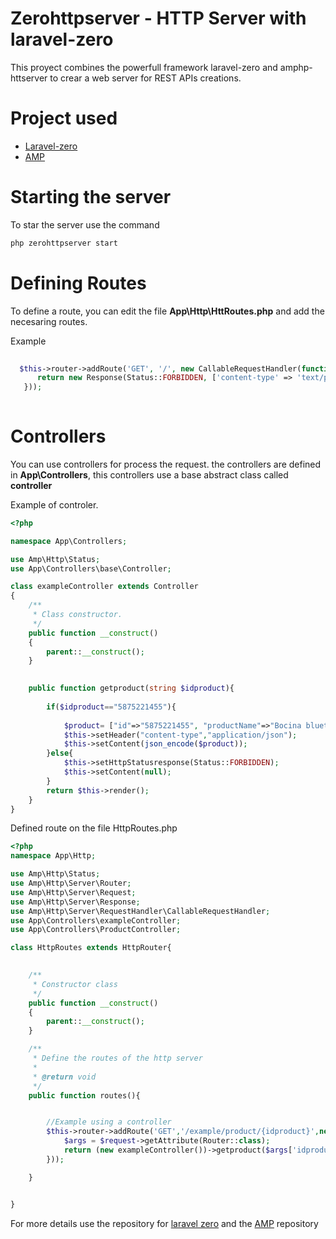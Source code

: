 # Zerohttpserver - HTTP Server with laravel-zero

This proyect combines the powerfull framework laravel-zero and amphp-httserver to crear a web server for REST APIs creations.

# Project used
 - [Laravel-zero](https://laravel-zero.com/)
 - [AMP](https://amphp.org/http-server/)

# Starting the server

To star the server use the command

```cmd
php zerohttpserver start
```

# Defining Routes

To define a route, you can edit the file **App\Http\HttRoutes.php** and add the necesaring routes.

Example
```php
  
  $this->router->addRoute('GET', '/', new CallableRequestHandler(function () {
      return new Response(Status::FORBIDDEN, ['content-type' => 'text/plain'],null);
   }));
   
```

# Controllers

You can use controllers for process the request. the controllers are defined in **App\Controllers**, this controllers use a base abstract class called **controller**

Example of controler.

```php
<?php

namespace App\Controllers;

use Amp\Http\Status;
use App\Controllers\base\Controller;

class exampleController extends Controller
{
    /**
     * Class constructor.
     */
    public function __construct()
    {
        parent::__construct();
    }

  
    public function getproduct(string $idproduct){
        
        if($idproduct=="5875221455"){
            
            $product= ["id"=>"5875221455", "productName"=>"Bocina bluethooth", "price"=>485.547];
            $this->setHeader("content-type","application/json");
            $this->setContent(json_encode($product));
        }else{
            $this->setHttpStatusresponse(Status::FORBIDDEN);
            $this->setContent(null);
        }
        return $this->render();
    }
}
```
Defined route on the file HttpRoutes.php

```php
<?php
namespace App\Http;

use Amp\Http\Status;
use Amp\Http\Server\Router;
use Amp\Http\Server\Request;
use Amp\Http\Server\Response;
use Amp\Http\Server\RequestHandler\CallableRequestHandler;
use App\Controllers\exampleController;
use App\Controllers\ProductController;

class HttpRoutes extends HttpRouter{

  
    /**
     * Constructor class
     */
    public function __construct()
    {
        parent::__construct();
    }

    /**
     * Define the routes of the http server
     *
     * @return void
     */
    public function routes(){


        //Example using a controller
        $this->router->addRoute('GET','/example/product/{idproduct}',new CallableRequestHandler(function(Request $request){
            $args = $request->getAttribute(Router::class);
            return (new exampleController())->getproduct($args['idproduct']);
        }));

    }


}
```

For more details use the repository for [laravel zero](https://github.com/laravel-zero/laravel-zero) and the [AMP](https://github.com/amphp/http-server) repository
